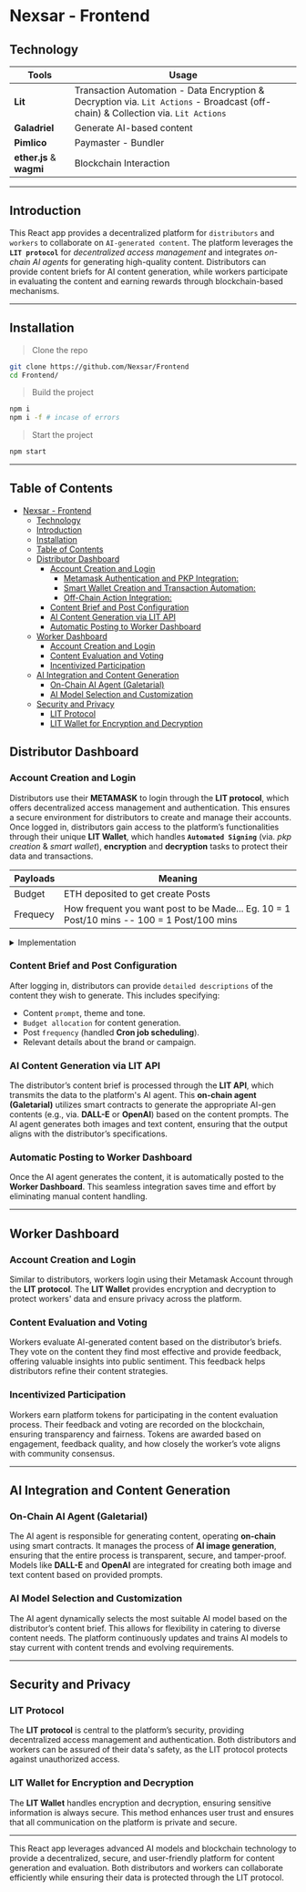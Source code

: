 # Nexsar - Frontend

## Technology
| Tools                    | Usage                                                                                                                            |
| ------------------------ | -------------------------------------------------------------------------------------------------------------------------------- |
| **Lit**                  | Transaction Automation - Data Encryption & Decryption via. `Lit Actions` - Broadcast (off-chain) & Collection via. `Lit Actions` |
| **Galadriel**            | Generate AI-based content                                                                                                        |
| **Pimlico**              | Paymaster - Bundler                                                                                                              |
| **ether.js** & **wagmi** | Blockchain Interaction                                                                                                           |

---

## Introduction
This React app provides a decentralized platform for `distributors` and `workers` to collaborate on `AI-generated content`. The platform leverages the **`LIT protocol`** for *decentralized access management* and integrates *on-chain AI agents* for generating high-quality content. Distributors can provide content briefs for AI content generation, while workers participate in evaluating the content and earning rewards through blockchain-based mechanisms.

---

## Installation

> Clone the repo
```sh
git clone https://github.com/Nexsar/Frontend
cd Frontend/
```

> Build the project
```sh
npm i
npm i -f # incase of errors
```

> Start the project
```sh
npm start
```

---

## Table of Contents
- [Nexsar - Frontend](#nexsar---frontend)
  - [Technology](#technology)
  - [Introduction](#introduction)
  - [Installation](#installation)
  - [Table of Contents](#table-of-contents)
  - [Distributor Dashboard](#distributor-dashboard)
    - [Account Creation and Login](#account-creation-and-login)
      - [Metamask Authentication and PKP Integration:](#metamask-authentication-and-pkp-integration)
      - [Smart Wallet Creation and Transaction Automation:](#smart-wallet-creation-and-transaction-automation)
      - [Off-Chain Action Integration:](#off-chain-action-integration)
    - [Content Brief and Post Configuration](#content-brief-and-post-configuration)
    - [AI Content Generation via LIT API](#ai-content-generation-via-lit-api)
    - [Automatic Posting to Worker Dashboard](#automatic-posting-to-worker-dashboard)
  - [Worker Dashboard](#worker-dashboard)
    - [Account Creation and Login](#account-creation-and-login-1)
    - [Content Evaluation and Voting](#content-evaluation-and-voting)
    - [Incentivized Participation](#incentivized-participation)
  - [AI Integration and Content Generation](#ai-integration-and-content-generation)
    - [On-Chain AI Agent (Galetarial)](#on-chain-ai-agent-galetarial)
    - [AI Model Selection and Customization](#ai-model-selection-and-customization)
  - [Security and Privacy](#security-and-privacy)
    - [LIT Protocol](#lit-protocol)
    - [LIT Wallet for Encryption and Decryption](#lit-wallet-for-encryption-and-decryption)


## Distributor Dashboard

### Account Creation and Login
Distributors use their **METAMASK** to login through the **LIT protocol**, which offers decentralized access management and authentication. This ensures a secure environment for distributors to create and manage their accounts. Once logged in, distributors gain access to the platform’s functionalities through their unique **LIT Wallet**, which handles **`Automated Signing`** (via. *pkp creation* & *smart wallet*), **encryption** and **decryption** tasks to protect their data and transactions.

| Payloads | Meaning                                                                                   |
| -------- | ----------------------------------------------------------------------------------------- |
| Budget   | ETH deposited to get create Posts                                                         |
| Frequecy | How frequent you want post to be Made... Eg. 10 = 1 Post/10 mins -- 100 = 1 Post/100 mins |

<details>
<summary>
Implementation
</summary>

Here's a more technical and professionally framed version of your content in pointer format:

#### Metamask Authentication and PKP Integration:
- **Metamask Login:**
  Upon logging in via Metamask, we retrieve the **wrapped key** (private key) and initiate a session signed using the **AUTH method** from the PKP (Programmable Key Pair) generated during Metamask authentication.

- **Session Sign and Expiration:**
  The session signature is valid for **10 minutes** and grants specific capabilities based on user roles:
  - **Distributor Capabilities:**
    - Encryption
    - Decryption
    - Signing all resources
    - Executing LIT Actions
    - Implementing Access Control Conditions
  - **Worker Capabilities:**
    - Signing

- **Session Renewal and Capability Requests:**
  The session signature can be updated upon expiration, allowing the request for assigned capabilities as needed, according to the LIT protocol.

#### Smart Wallet Creation and Transaction Automation:
- **Smart Wallet via LitWalletEther:**
  Using the session sign and **AUTH method**, a **Smart Wallet** is created through `LitWalletEther`. This wallet facilitates **automated transactions** and is integral for handling secure blockchain operations.

- **Encryption and Decryption:**
  The Smart Wallet's encryption and decryption features are employed to securely encrypt and decrypt sensitive distributor information, ensuring data confidentiality.

#### Off-Chain Action Integration:
- **Broadcast Functionality for Off-Chain Actions:**
  The platform utilizes **Broadcast** functionality to perform off-chain actions, such as:
  - Aggregating votes.
  - Determining winners for each post.

  These actions are directly executed by **LIT Nodes**, enabling efficient off-chain computations and maximizing participation.

This structure is clear, professional, and provides a technical breakdown of the functionalities.
<hr>

</details>

### Content Brief and Post Configuration
After logging in, distributors can provide `detailed descriptions` of the content they wish to generate. This includes specifying:
- Content `prompt`, theme and tone.
- `Budget allocation` for content generation.
- Post `frequency` (handled **Cron job scheduling**).
- Relevant details about the brand or campaign.

### AI Content Generation via LIT API
The distributor’s content brief is processed through the **LIT API**, which transmits the data to the platform's AI agent. This **on-chain agent (Galetarial)** utilizes smart contracts to generate the appropriate AI-gen contents (e.g., via. **DALL-E** or **OpenAI**) based on the content prompts. The AI agent generates both images and text content, ensuring that the output aligns with the distributor’s specifications.

### Automatic Posting to Worker Dashboard
Once the AI agent generates the content, it is automatically posted to the **Worker Dashboard**. This seamless integration saves time and effort by eliminating manual content handling.

---

## Worker Dashboard

### Account Creation and Login
Similar to distributors, workers login using their Metamask Account through the **LIT protocol**. The **LIT Wallet** provides encryption and decryption to protect workers' data and ensure privacy across the platform.

### Content Evaluation and Voting
Workers evaluate AI-generated content based on the distributor’s briefs. They vote on the content they find most effective and provide feedback, offering valuable insights into public sentiment. This feedback helps distributors refine their content strategies.

### Incentivized Participation
Workers earn platform tokens for participating in the content evaluation process. Their feedback and voting are recorded on the blockchain, ensuring transparency and fairness. Tokens are awarded based on engagement, feedback quality, and how closely the worker’s vote aligns with community consensus.

---

## AI Integration and Content Generation

### On-Chain AI Agent (Galetarial)
The AI agent is responsible for generating content, operating **on-chain** using smart contracts. It manages the process of **AI image generation**, ensuring that the entire process is transparent, secure, and tamper-proof. Models like **DALL-E** and **OpenAI** are integrated for creating both image and text content based on provided prompts.

### AI Model Selection and Customization
The AI agent dynamically selects the most suitable AI model based on the distributor’s content brief. This allows for flexibility in catering to diverse content needs. The platform continuously updates and trains AI models to stay current with content trends and evolving requirements.

---

## Security and Privacy

### LIT Protocol
The **LIT protocol** is central to the platform’s security, providing decentralized access management and authentication. Both distributors and workers can be assured of their data's safety, as the LIT protocol protects against unauthorized access.

### LIT Wallet for Encryption and Decryption
The **LIT Wallet** handles encryption and decryption, ensuring sensitive information is always secure. This method enhances user trust and ensures that all communication on the platform is private and secure.

---

This React app leverages advanced AI models and blockchain technology to provide a decentralized, secure, and user-friendly platform for content generation and evaluation. Both distributors and workers can collaborate efficiently while ensuring their data is protected through the LIT protocol.